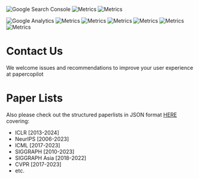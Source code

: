 ![Google Search Console](https://img.shields.io/badge/google%20search%20console-gray.svg?style=for-the-badge&logo=googlesearchconsole)
![Metrics](https://img.shields.io/badge/total%20impression-105k-slateblue.svg?style=for-the-badge)
![Metrics](https://img.shields.io/badge/total%20clicks-9.88k-blue.svg?style=for-the-badge)

![Google Analytics](https://img.shields.io/badge/google%20analytics-gray.svg?style=for-the-badge&logo=googleanalytics)
![Metrics](https://img.shields.io/badge/total%20views-53k-orangered.svg?style=for-the-badge)
![Metrics](https://img.shields.io/badge/total%20events-138k-tomato.svg?style=for-the-badge)
![Metrics](https://img.shields.io/badge/total%20users-16k-coral.svg?style=for-the-badge)
![Metrics](https://img.shields.io/badge/users%20by%20countries-94-lightsalmon.svg?style=for-the-badge)
![Metrics](https://img.shields.io/badge/users%20by%20cities-2.1k-orange.svg?style=for-the-badge)
![Metrics](https://img.shields.io/badge/users%20by%20languages-32-darkorange.svg?style=for-the-badge)

# Contact Us
We welcome issues and recommendations to improve your user experience at papercopilot

# Paper Lists
Also please check out the structured paperlists in JSON format [HERE](https://github.com/Papercopilot/paperlists) covering:
* ICLR [2013-2024]
* NeurIPS [2006-2023]
* ICML [2017-2023]
* SIGGRAPH [2010-2023]
* SIGGRAPH Asia [2018-2022]
* CVPR [2017-2023]
* etc. 

